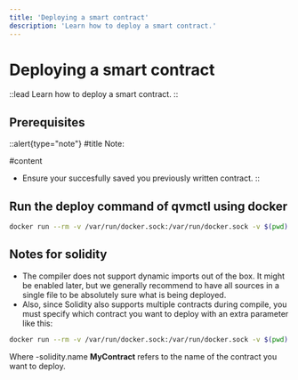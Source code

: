 ```yaml
---
title: 'Deploying a smart contract'
description: 'Learn how to deploy a smart contract.'
---
```


# Deploying a smart contract

::lead
Learn how to deploy a smart contract.
::

## Prerequisites

::alert{type="note"}
#title
Note:

#content
- Ensure your succesfully saved you previously written contract. 
::

## Run the deploy command of qvmctl using docker

```sh
docker run --rm -v /var/run/docker.sock:/var/run/docker.sock -v $(pwd):/ws qanplatform/qvmctl deploy -language golang -privkey /ws/privkey -rpc <testnet_endpoint> </path/to/sourcecode>
```

## Notes for solidity

- The compiler does not support dynamic imports out of the box. It might be enabled later, but we generally recommend to have all sources in a single file to be absolutely sure what is being deployed.
- Also, since Solidity also supports multiple contracts during compile, you must specify which contract you want to deploy with an extra parameter like this:

```sh
docker run --rm -v /var/run/docker.sock:/var/run/docker.sock -v $(pwd):/ws qanplatform/qvmctl deploy -language solidity -solidity.name MyContract -privkey /ws/privkey -rpc <testnet_endpoint> </path/to/sourcecode>
```

Where -solidity.name **MyContract** refers to the name of the contract you want to deploy.